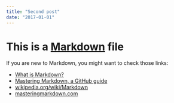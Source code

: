 ```yaml
---
title: "Second post"
date: "2017-01-01"
---
```



# This is a [Markdown](https://en.wikipedia.org/wiki/Markdown#Example) file

If you are new to Markdown, you might want to check those links:

* [What is Markdown?](http://whatismarkdown.com/)
* [Mastering Markdown, a GitHub guide](https://guides.github.com/features/mastering-markdown/)
* [wikipedia.org/wiki/Markdown](https://en.wikipedia.org/wiki/Markdown#Example)
* [masteringmarkdown.com](http://masteringmarkdown.com/)
